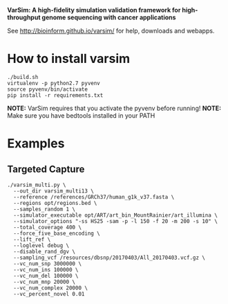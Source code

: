 <b>VarSim: A high-fidelity simulation validation framework for high-throughput genome sequencing with cancer applications</b>

See http://bioinform.github.io/varsim/ for help, downloads and webapps.


# How to install varsim

```
./build.sh
virtualenv -p python2.7 pyvenv
source pyvenv/bin/activate
pip install -r requirements.txt
```

**NOTE:** VarSim requires that you activate the pyvenv before running!
**NOTE:** Make sure you have bedtools installed in your PATH

# Examples

## Targeted Capture

```
./varsim_multi.py \
  --out_dir varsim_multi13 \
  --reference /references/GRCh37/human_g1k_v37.fasta \
  --regions opt/regions.bed \
  --samples_random 1 \
  --simulator_executable opt/ART/art_bin_MountRainier/art_illumina \
  --simulator_options "-ss HS25 -sam -p -l 150 -f 20 -m 200 -s 10" \
  --total_coverage 400 \
  --force_five_base_encoding \
  --lift_ref \
  --loglevel debug \
  --disable_rand_dgv \
  --sampling_vcf /resources/dbsnp/20170403/All_20170403.vcf.gz \
  --vc_num_snp 3000000 \
  --vc_num_ins 100000 \
  --vc_num_del 100000 \
  --vc_num_mnp 20000 \
  --vc_num_complex 20000 \
  --vc_percent_novel 0.01
  ```
